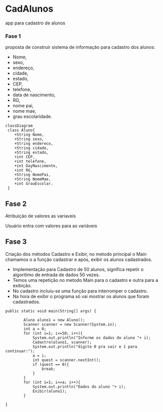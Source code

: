 # CadAlunos
app para cadastro de alunos

### Fase 1

proposta de construir sistema de informação para cadastro dos alunos: 

- Nome,  
- sexo,  
- endereço,  
- cidade, 
- estado, 
- CEP,  
- telefone,  
- data de nascimento,  
- RG,  
- nome pai,  
- nome mae,  
- grau escolaridade. 

```mermaid   
classDiagram
 class Aluno{
    +String Nome,  
    +String sexo,  
    +String endereco,  
    +String cidade, 
    +String estado, 
    +int CEP,  
    +int telefone,  
    +int DayNascimento,  
    +int RG,  
    +String NomePai,  
    +String NomeMae,  
    +int GrauEscolar.
 }
 ```

## Fase 2

Atribuição de valores as variaveis

Usuário entra com valores para as variáveis


## Fase 3

Criação dos métodos Cadastro e Exibir, no metodo principal o Main chamamos o a função cadastrar e após, exibir os alunos cadastrados.

- Implementação para Cadastro de 50 alunos, significa repetir o algoritimo de entrada de dados 50 vezes.
- Temos uma repetição no metodo Main para o cadastro e outra para a exibição.
- No cadastro incluiu-se uma função para interromper o cadastro.
- Na hora de exibir o programa só vai mostrar os alunos que foram cadastrados.

```
public static void main(String[] args) {
        
        Aluno aluno1 = new Aluno();
        Scanner scanner = new Scanner(System.in);
        int a = 0;
        for (int i=1; i<=50; i++){
            System.out.println("Informe os dados do aluno "+ i);
            Cadastro(aluno1, scanner);
            System.out.println("digite 0 pra sair e 1 para continuar:");
            a = i;
            int quest = scanner.nextInt(); 
            if (quest == 0){
                break;
            }
        }
        for (int i=1; i<=a; i++){
            System.out.println("Dados do aluno "+ i);
            Exibir(aluno1);
        }
        
}

```



